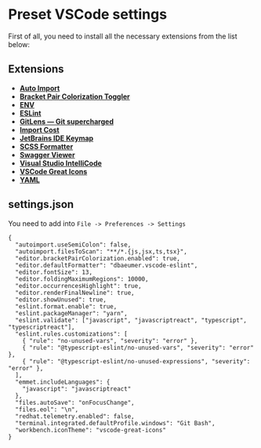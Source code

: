 # Preset VSCode settings
First of all, you need to install all the necessary extensions from the list below:

## Extensions

- [**Auto Import**](https://marketplace.visualstudio.com/items?itemName=steoates.autoimport)
- [**Bracket Pair Colorization Toggler**](https://marketplace.visualstudio.com/items?itemName=dzhavat.bracket-pair-toggler)
- [**ENV**](https://marketplace.visualstudio.com/items?itemName=IronGeek.vscode-env)
- [**ESLint**](https://marketplace.visualstudio.com/items?itemName=dbaeumer.vscode-eslint)
- [**GitLens — Git supercharged**](https://marketplace.visualstudio.com/items?itemName=eamodio.gitlens)
- [**Import Cost**](https://marketplace.visualstudio.com/items?itemName=wix.vscode-import-cost)
- [**JetBrains IDE Keymap**](https://marketplace.visualstudio.com/items?itemName=isudox.vscode-jetbrains-keybindings)
- [**SCSS Formatter**](https://marketplace.visualstudio.com/items?itemName=sibiraj-s.vscode-scss-formatter)
- [**Swagger Viewer**](https://marketplace.visualstudio.com/items?itemName=Arjun.swagger-viewer)
- [**Visual Studio IntelliCode**](https://marketplace.visualstudio.com/items?itemName=VisualStudioExptTeam.vscodeintellicode)
- [**VSCode Great Icons**](https://marketplace.visualstudio.com/items?itemName=emmanuelbeziat.vscode-great-icons)
- [**YAML**](https://marketplace.visualstudio.com/items?itemName=redhat.vscode-yaml)

## settings.json
You need to add into `File -> Preferences -> Settings`

```
{
  "autoimport.useSemiColon": false,
  "autoimport.filesToScan": "**/*.{js,jsx,ts,tsx}",
  "editor.bracketPairColorization.enabled": true,
  "editor.defaultFormatter": "dbaeumer.vscode-eslint",
  "editor.fontSize": 13,
  "editor.foldingMaximumRegions": 10000,
  "editor.occurrencesHighlight": true,
  "editor.renderFinalNewline": true,
  "editor.showUnused": true,
  "eslint.format.enable": true,
  "eslint.packageManager": "yarn",
  "eslint.validate": ["javascript", "javascriptreact", "typescript", "typescriptreact"],
  "eslint.rules.customizations": [
    { "rule": "no-unused-vars", "severity": "error" },
    { "rule": "@typescript-eslint/no-unused-vars", "severity": "error" },
    { "rule": "@typescript-eslint/no-unused-expressions", "severity": "error" },
  ],
  "emmet.includeLanguages": {
    "javascript": "javascriptreact"
  },
  "files.autoSave": "onFocusChange",
  "files.eol": "\n",
  "redhat.telemetry.enabled": false,
  "terminal.integrated.defaultProfile.windows": "Git Bash",
  "workbench.iconTheme": "vscode-great-icons"
}
```
